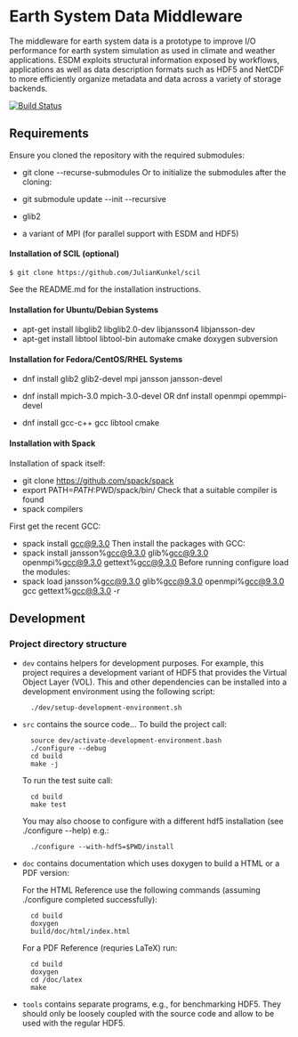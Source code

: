 # Earth System Data Middleware
<!-- {#mainpage} -->

The middleware for earth system data is a prototype to improve I/O performance
for earth system simulation as used in climate and weather applications.
ESDM exploits structural information exposed by workflows, applications as well
as data description formats such as HDF5 and NetCDF to
more efficiently organize metadata and data across a variety of storage backends.

[![Build Status](https://travis-ci.org/ESiWACE/esdm.svg?branch=master)](https://travis-ci.org/ESiWACE/esdm)

## Requirements

Ensure you cloned the repository with the required submodules:
  * git clone --recurse-submodules
Or to initialize the submodules after the cloning:
  * git submodule update --init --recursive

 * glib2
 * a variant of MPI (for parallel support with ESDM and HDF5)

#### Installation of SCIL (optional)

    $ git clone https://github.com/JulianKunkel/scil

  See the README.md for the installation instructions.

#### Installation for Ubuntu/Debian Systems

  * apt-get install libglib2 libglib2.0-dev libjansson4 libjansson-dev
  * apt-get install libtool libtool-bin automake cmake doxygen subversion

#### Installation for Fedora/CentOS/RHEL Systems

  * dnf install glib2 glib2-devel mpi jansson jansson-devel
  * dnf install mpich-3.0 mpich-3.0-devel	OR   dnf install openmpi opemmpi-devel

  * dnf install gcc-c++ gcc libtool cmake

#### Installation with Spack
  Installation of spack itself:
  * git clone https://github.com/spack/spack
  * export PATH=$PATH:$PWD/spack/bin/
  Check that a suitable compiler is found
  * spack compilers

  First get the recent GCC:
  * spack install gcc@9.3.0
  Then install the packages with GCC:
  * spack install jansson%gcc@9.3.0 glib%gcc@9.3.0 openmpi%gcc@9.3.0 gettext%gcc@9.3.0
  Before running configure load the modules:
  * spack load jansson%gcc@9.3.0 glib%gcc@9.3.0 openmpi%gcc@9.3.0 gcc gettext%gcc@9.3.0 -r

## Development

### Project directory structure

- `dev` contains helpers for development purposes. For example, this project requires a development variant of HDF5 that provides the Virtual Object Layer (VOL). This and other dependencies can be installed into a development environment using the following script:

        ./dev/setup-development-environment.sh

- `src` contains the source code...
  To build the project call:

        source dev/activate-development-environment.bash
		./configure --debug
		cd build
		make -j

  To run the test suite call:

		cd build
		make test

  You may also choose to configure with a different hdf5 installation (see ./configure --help) e.g.:

		./configure --with-hdf5=$PWD/install



- `doc` contains documentation which uses doxygen to build a HTML or a PDF version:


	For the HTML Reference use the following commands (assuming ./configure completed successfully):

		cd build
		doxygen
		build/doc/html/index.html

	For a PDF Reference (requries LaTeX) run:

		cd build
		doxygen
		cd /doc/latex
		make


- `tools` contains separate programs, e.g., for benchmarking HDF5.
  They should only be loosely coupled with the source code and allow to be used with the regular HDF5.
